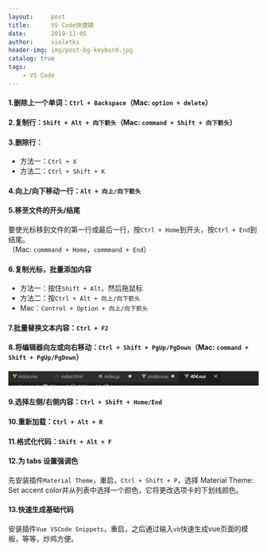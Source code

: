 ```yaml
---
layout:     post
title:      VS Code快捷键
date:       2019-11-05
author:     violetks
header-img: img/post-bg-keybord.jpg
catalog: true
tags:
    - VS Code
---
```


#### 1.删除上一个单词：`Ctrl + Backspace`（Mac: `option + delete`）

#### 2.复制行：`Shift + Alt + 向下箭头`（Mac: `command + Shift + 向下箭头`）

#### 3.删除行：
- 方法一：`Ctrl + X`
- 方法二：`Ctrl + Shift + K`

#### 4.向上/向下移动一行：`Alt + 向上/向下箭头`

#### 5.移至文件的开头/结尾

要使光标移到文件的第一行或最后一行，按`Ctrl + Home`到开头，按`Ctrl + End`到结尾。<br>
（Mac: `commmand + Home`，`commmand + End`）

#### 6.复制光标，批量添加内容
- 方法一：按住`Shift + Alt`，然后拖鼠标<br>
- 方法二：按`Ctrl + Alt + 向上/向下箭头`<br>
- Mac：`Control + Option + 向上/向下箭头`

#### 7.批量替换文本内容：`Ctrl + F2`

#### 8.将编辑器向左或向右移动：`Ctrl + Shift + PgUp/PgDown`（Mac: `command + Shift + PgUp/PgDown`）
![post-move.](/img/post-move.gif)

#### 9.选择左侧/右侧内容：`Ctrl + Shift + Home/End`

#### 10.重新加载：`Ctrl + Alt + R`

#### 11.格式化代码：`Shift + Alt + F`

#### 12.为 tabs 设置强调色
先安装插件`Material Theme`，重启，`Ctrl + Shift + P`，选择 Material Theme: Set accent color并从列表中选择一个颜色，它将更改选项卡的下划线颜色。

#### 13.快速生成基础代码
安装插件`Vue VSCode Snippets`，重启，之后通过输入`vb`快速生成vue页面的模板，等等，炒鸡方便。